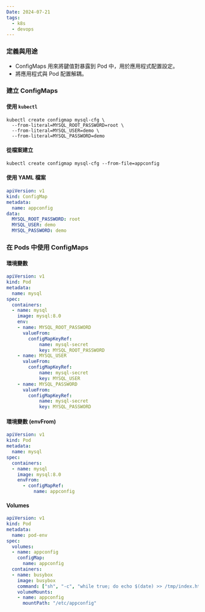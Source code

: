 ```yaml
---
Date: 2024-07-21
tags:
  - k8s
  - devops
---
```

### 定義與用途
- ConfigMaps 用來將鍵值對暴露到 Pod 中，用於應用程式配置設定。
- 將應用程式與 Pod 配置解耦。
### 建立 ConfigMaps
#### 使用 `kubectl`
```shell
kubectl create configmap mysql-cfg \
  --from-literal=MYSQL_ROOT_PASSWORD=root \
  --from-literal=MYSQL_USER=demo \
  --from-literal=MYSQL_PASSWORD=demo
```
#### 從檔案建立
```shell
kubectl create configmap mysql-cfg --from-file=appconfig
```
#### 使用 YAML 檔案
```yaml
apiVersion: v1
kind: ConfigMap
metadata:
  name: appconfig
data:
  MYSQL_ROOT_PASSWORD: root
  MYSQL_USER: demo
  MYSQL_PASSWORD: demo
```
### 在 Pods 中使用 ConfigMaps
#### 環境變數
```yaml
apiVersion: v1
kind: Pod
metadata:
  name: mysql
spec:
  containers:
  - name: mysql
    image: mysql:8.0
    env:
    - name: MYSQL_ROOT_PASSWORD
      valueFrom:
        configMapKeyRef:
            name: mysql-secret
            key: MYSQL_ROOT_PASSWORD
    - name: MYSQL_USER
      valueFrom:
        configMapKeyRef:
            name: mysql-secret
            key: MYSQL_USER
    - name: MYSQL_PASSWORD
      valueFrom:
        configMapKeyRef:
            name: mysql-secret
            key: MYSQL_PASSWORD
```
#### 環境變數 (envFrom)
```yaml
apiVersion: v1
kind: Pod
metadata:
  name: mysql
spec:
  containers:
  - name: mysql
    image: mysql:8.0
    envFrom:
      - configMapRef:
          name: appconfig
```
#### Volumes
```yaml
apiVersion: v1
kind: Pod
metadata:
  name: pod-env
spec:
  volumes:
  - name: appconfig
    configMap:
      name: appconfig
  containers:
  - name: busybox
    image: busybox
    command: ["sh", "-c", "while true; do echo $(date) >> /tmp/index.html; sleep 10; done"]
    volumeMounts:
    - name: appconfig
      mountPath: "/etc/appconfig"
```